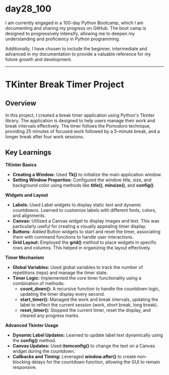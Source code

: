 # day28_100
I am currently engaged in a 100-day Python Bootcamp, which I am documenting and sharing my progress on GitHub. The boot camp is designed to progressively intensify, allowing me to deepen my understanding and proficiency in Python programming.

Additionally, I have chosen to include the beginner, intermediate and advanced in my documentation to provide a valuable reference for my future growth and development.

------------------
# TKinter Break Timer Project
## Overview
In this project, I created a break timer application using Python's Tkinter library. The application is designed to help users manage their work and break intervals effectively. The timer follows the Pomodoro technique, providing 25 minutes of focused work followed by a 5-minute break, and a longer break after four work sessions.

## Key Learnings
**TKinter Basics**
- __Creating a Window:__ Used __Tk()__ to initialize the main application window.
- __Setting Window Properties:__ Configured the window title, size, and background color using methods like __title()__, __minsize()__, and __config()__.

**Widgets and Layout**
- __Labels:__ Used Label widgets to display static text and dynamic countdowns. Learned to customize labels with different fonts, colors, and alignments.
- __Canvas:__ Utilized a Canvas widget to display images and text. This was particularly useful for creating a visually appealing timer display.
- __Buttons:__ Added Button widgets to start and reset the timer, associating them with command functions to handle user interactions.
- __Grid Layout:__ Employed the __grid()__ method to place widgets in specific rows and columns. This helped in organizing the layout effectively.

**Timer Mechanism**
- __Global Variables:__ Used global variables to track the number of repetitions (reps) and manage the timer state.
- __Timer Logic:__ Implemented the core timer functionality using a combination of methods:
  - __count_down():__ A recursive function to handle the countdown logic, updating the timer display every second.
  - __start_timer():__ Managed the work and break intervals, updating the label to reflect the current session (work, short break, long break).
  - __reset_timer():__ Stopped the current timer, reset the display, and cleared any progress marks.

**Advanced Tkinter Usage**
- __Dynamic Label Updates:__ Learned to update label text dynamically using the __config()__ method.
- __Canvas Updates:__ Used __itemconfig()__ to change the text on a Canvas widget during the countdown.
- __Callbacks and Timing:__ Leveraged __window.after()__ to create non-blocking delays for the countdown function, allowing the GUI to remain responsive.





